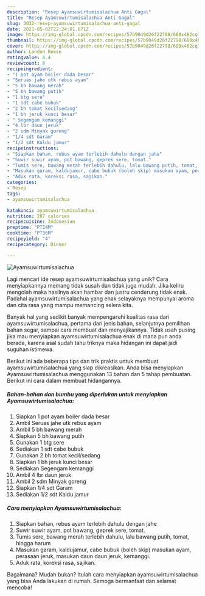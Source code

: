 ```yaml
---
description: "Resep Ayamsuwirtumisalachua Anti Gagal"
title: "Resep Ayamsuwirtumisalachua Anti Gagal"
slug: 3032-resep-ayamsuwirtumisalachua-anti-gagal
date: 2021-05-02T22:24:01.871Z
image: https://img-global.cpcdn.com/recipes/57b9049d26f22798/680x482cq70/ayamsuwirtumisalachua-foto-resep-utama.jpg
thumbnail: https://img-global.cpcdn.com/recipes/57b9049d26f22798/680x482cq70/ayamsuwirtumisalachua-foto-resep-utama.jpg
cover: https://img-global.cpcdn.com/recipes/57b9049d26f22798/680x482cq70/ayamsuwirtumisalachua-foto-resep-utama.jpg
author: Landon Reese
ratingvalue: 4.4
reviewcount: 8
recipeingredient:
- "1 pot ayam boiler dada besar"
- "Seruas jahe utk rebus ayam"
- "5 bh bawang merah"
- "5 bh bawang putih"
- "1 btg sere"
- "1 sdt cabe bubuk"
- "2 bh tomat kecilsedang"
- "1 bh jeruk kunci besar"
- " Segengam kemanggi"
- "4 lbr daun jeruk"
- "2 sdm Minyak goreng"
- "1/4 sdt Garam"
- "1/2 sdt Kaldu jamur"
recipeinstructions:
- "Siapkan bahan, rebus ayam terlebih dahulu dengan jahe"
- "Suwir suwir ayam, pot bawang, geprek sere, tomat."
- "Tumis sere, bawang merah terlebih dahulu, lalu bawang putih, tomat, hingga harum"
- "Masukan garam, kaldujamur, cabe bubuk (boleh skip) masukan ayam, perasaan jeruk, masukan daun daun jeruk, kemanggi."
- "Aduk rata, koreksi rasa, sajikan."
categories:
- Resep
tags:
- ayamsuwirtumisalachua

katakunci: ayamsuwirtumisalachua 
nutrition: 287 calories
recipecuisine: Indonesian
preptime: "PT14M"
cooktime: "PT36M"
recipeyield: "4"
recipecategory: Dinner

---
```



![Ayamsuwirtumisalachua](https://img-global.cpcdn.com/recipes/57b9049d26f22798/680x482cq70/ayamsuwirtumisalachua-foto-resep-utama.jpg)

Lagi mencari ide resep ayamsuwirtumisalachua yang unik? Cara menyiapkannya memang tidak susah dan tidak juga mudah. Jika keliru mengolah maka hasilnya akan hambar dan justru cenderung tidak enak. Padahal ayamsuwirtumisalachua yang enak selayaknya mempunyai aroma dan cita rasa yang mampu memancing selera kita.

Banyak hal yang sedikit banyak mempengaruhi kualitas rasa dari ayamsuwirtumisalachua, pertama dari jenis bahan, selanjutnya pemilihan bahan segar, sampai cara membuat dan menyajikannya. Tidak usah pusing jika mau menyiapkan ayamsuwirtumisalachua enak di mana pun anda berada, karena asal sudah tahu triknya maka hidangan ini dapat jadi suguhan istimewa.




Berikut ini ada beberapa tips dan trik praktis untuk membuat ayamsuwirtumisalachua yang siap dikreasikan. Anda bisa menyiapkan Ayamsuwirtumisalachua menggunakan 13 bahan dan 5 tahap pembuatan. Berikut ini cara dalam membuat hidangannya.

<!--inarticleads1-->

##### Bahan-bahan dan bumbu yang diperlukan untuk menyiapkan Ayamsuwirtumisalachua:

1. Siapkan 1 pot ayam boiler dada besar
1. Ambil Seruas jahe utk rebus ayam
1. Ambil 5 bh bawang merah
1. Siapkan 5 bh bawang putih
1. Gunakan 1 btg sere
1. Sediakan 1 sdt cabe bubuk
1. Gunakan 2 bh tomat kecil/sedang
1. Siapkan 1 bh jeruk kunci besar
1. Sediakan  Segengam kemanggi
1. Ambil 4 lbr daun jeruk
1. Ambil 2 sdm Minyak goreng
1. Siapkan 1/4 sdt Garam
1. Sediakan 1/2 sdt Kaldu jamur




<!--inarticleads2-->

##### Cara menyiapkan Ayamsuwirtumisalachua:

1. Siapkan bahan, rebus ayam terlebih dahulu dengan jahe
1. Suwir suwir ayam, pot bawang, geprek sere, tomat.
1. Tumis sere, bawang merah terlebih dahulu, lalu bawang putih, tomat, hingga harum
1. Masukan garam, kaldujamur, cabe bubuk (boleh skip) masukan ayam, perasaan jeruk, masukan daun daun jeruk, kemanggi.
1. Aduk rata, koreksi rasa, sajikan.




Bagaimana? Mudah bukan? Itulah cara menyiapkan ayamsuwirtumisalachua yang bisa Anda lakukan di rumah. Semoga bermanfaat dan selamat mencoba!
